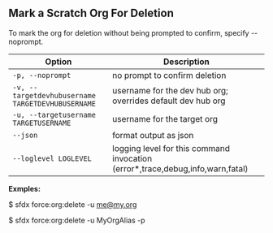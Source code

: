 ## Mark a Scratch Org For Deletion

To mark the org for deletion without being prompted to confirm, specify --noprompt.



Option | Description
--- | --- 
```-p, --noprompt``` | no prompt to confirm deletion
```-v, --targetdevhubusername TARGETDEVHUBUSERNAME``` | username for the dev hub org; overrides default dev hub org
```-u, --targetusername TARGETUSERNAME``` | username for the target org
```--json``` | format output as json
```--loglevel LOGLEVEL``` | logging level for this command invocation (error*,trace,debug,info,warn,fatal)


__Exmples:__ 

$ sfdx force:org:delete -u me@my.org

$ sfdx force:org:delete -u MyOrgAlias -p


